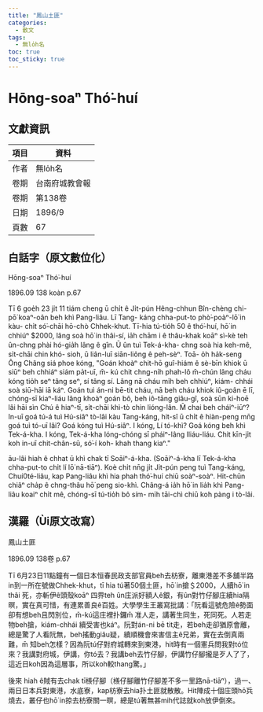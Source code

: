 ```yaml
---
title: "鳳山土匪"
categories:
  - 散文
tags:
  - 無lo̍h名
toc: true
toc_sticky: true
---
```


# Hōng-soaⁿ Thó͘-huí

## 文獻資訊

| 項目 | 資料 |
|---|---|
| 作者 | 無lo̍h名 |
| 卷期 | 台南府城教會報 |
| 卷期 | 第138卷 |
| 日期 | 1896/9 |
| 頁數 | 67 |

## 白話字（原文數位化）

Hōng-soaⁿ Thó͘-huí

1896.09 138 koàn p.67

Tī 6 goe̍h 23 ji̍t 11 tiám cheng ū chi̍t ê Ji̍t-pún Hêng-chhun Bîn-chèng chi- pō͘ koaⁿ-oân beh khì Pang-liâu. Lī Tang- káng chha-put-to phò͘-poàⁿ-lō͘ in kàu- chi̍t só͘-chāi hō-chò Chhek-khut. Tī-hia tú-tio̍h 50 ê thó͘-huí, hō͘ in chhiúⁿ $2000, lâng soà hō͘ in thâi-sí, ia̍h chām i ê thâu-khak koāⁿ sì-kè teh ûn-chng phài hó-gia̍h lâng ê gîn. Ū ûn tuì Tek-á-kha- chng soà hia keh-mê, si̍t-chāi chin khó- sioh, ū liân-luī siān-liông ê peh-sèⁿ. Toā- o̍h ha̍k-seng Ông Châng siá phoe kóng, "Goán khoàⁿ chit-hō guî-hiám ê sè-bīn khiok ū siūⁿ beh chhiáⁿ siám pa̍t-uī, m̄- kú chit chng-ni̍h phah-lô m̄-chún lâng cháu kóng tio̍h seⁿ tâng seⁿ, sí tâng sí. Lâng nā cháu mi̍h beh chhiúⁿ, kiám- chhái soà siū-hāi iā káⁿ. Goán tuì án-ni bē-tit cháu, nā beh cháu khiok iû-goân ē lī, chóng-sī kiaⁿ-liáu lâng khoàⁿ goán bô, beh iô-tāng giâu-gî, soà sūn ki-hoē lâi hāi sìn Chú ê hiaⁿ-tī, si̍t-chāi khì-tò chin lióng-lân. M̄ chai beh cháiⁿ-iūⁿ? In-uī goá tú-á tuì Hú-siâⁿ tò-lâi kàu Tang-káng, hit-sî ū chi̍t ê hiàn-peng mn̄g goá tuì tó-uī lâi? Goá kóng tuì Hú-siâⁿ. I kóng, Lí tó-khì? Goá kóng beh khì Tek-á-kha. I kóng, Tek-á-kha lóng-chóng sī pháiⁿ-lâng lliáu-liáu. Chit kīn-ji̍t koh in-uī chit-chân-sū, só͘-í koh- khah thang kiaⁿ."

āu-lâi hiah ê chhat ū khì chak tī Soāiⁿ-á-kha. (Soāiⁿ-á-kha lī Tek-á-kha chha-put-to chi̍t lí lō͘ nā-tiāⁿ). Koè chi̍t nn̄g ji̍t Ji̍t-pún peng tuì Tang-káng, Chuí0té-liâu, kap Pang-liâu khì hia phah thó͘-huí chiū soàⁿ-soàⁿ. Hit-chūn chiâⁿ cha̍p ê chng-thâu hō͘ peng sio-khì. Châng-á ia̍h hō͘ in lia̍h khì Pang-liâu koaiⁿ chi̍t mê, chóng-sī tú-tio̍h bô sím- mi̍h tāi-chì chiū koh pàng i tò-lâi.

## 漢羅（Ùi原文改寫）

鳳山土匪

1896.09 138卷 p.67

Tī 6月23日11點鐘有一個日本恒春民政支部官員beh去枋寮，離東港差不多舖半路in到一所在號做Chhek-khut，tī hia tú著50個土匪，hō͘ in搶＄2000，人續hō͘ in thâi 死，亦斬伊ê頭殼koāⁿ 四界teh ûn庄派好額人ê銀，有ûn對竹仔腳庄續hia隔暝，實在真可惜，有連累善良ê百姓。大學學生王叢寫批講：「阮看這號危險ê勢面卻有想beh且閃別位，m̄-kú這庄裡扑鑼m̄ 准人走，講著生同生，死同死。人若走物beh搶，kiám-chhái 續受害也káⁿ。阮對án-ni bē tit走，若beh走卻猶原會離，總是驚了人看阮無，beh搖動giâu疑，續順機會來害信主ê兄弟，實在去倒真兩難，m̄ 知beh怎樣？因為阮tú仔對府城轉來到東港，hit時有一個憲兵問我對tó位來？我講對府城，伊講，你tó去？我講beh去竹仔腳，伊講竹仔腳攏是歹人了了，這近日koh因為這層事，所以koh較thang驚。」

後來 hiah ê賊有去chak tī檨仔腳（檨仔腳離竹仔腳差不多一里路nā-tiāⁿ），過一、兩日日本兵對東港，水底寮，kap枋寮去hia扑土匪就散散。Hit陣成十個庄頭hō͘兵燒去，叢仔也hō͘ in掠去枋寮關一暝，總是tú著無甚mih代誌就koh放伊倒來。
